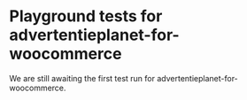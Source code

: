 # Playground tests for advertentieplanet-for-woocommerce
We are still awaiting the first test run for advertentieplanet-for-woocommerce.
